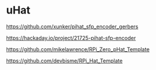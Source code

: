 # uHat


https://github.com/xunker/pihat_sfp_encoder_gerbers

https://hackaday.io/project/21725-pihat-sfp-encoder

https://github.com/mikelawrence/RPi_Zero_pHat_Template

https://github.com/devbisme/RPi_Hat_Template
